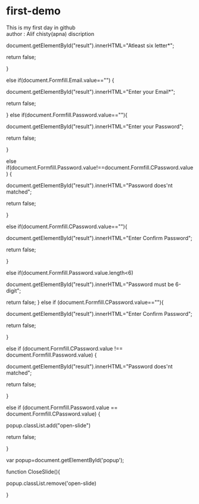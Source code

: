 # first-demo
This is my first day in github
<br>
author : Alif chisty(apna)
discription

document.getElementById("result").innerHTML="Atleast six letter*";

return false;

}

else if(document.Formfill.Email.value=="") {

document.getElementById("result").innerHTML="Enter your Email*";

return false;

} else if(document.Formfill.Password.value==""){

document.getElementById("result").innerHTML="Enter your Password";

return false;

}

else if(document.Formfill.Password.value!==document.Formfill.CPassword.value) {

document.getElementById("result").innerHTML="Password does'nt matched";

return false;

}

else if(document.Formfill.CPassword.value==""){

document.getElementById("result").innerHTML="Enter Confirm Password";

return false;

}

else if(document.Formfill.Password.value.length<6)

document.getElementById("result").innerHTML="Password must be 6-digit";

return false;
}
else if (document.Formfill.CPassword.value==""){

document.getElementById("result").innerHTML="Enter Confirm Password";

return false;

}

else if (document.Formfill.CPassword.value !== document.Formfill.Password.value) {

document.getElementById("result").innerHTML="Password does'nt matched";

return false;

}

else if (document.Formfill.Password.value == document.Formfill.CPassword.value) {

popup.classList.add("open-slide")

return false;

}

var popup=document.getElementById('popup');

function CloseSlide(){

popup.classList.remove('open-slide)

}
